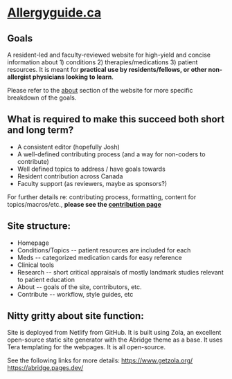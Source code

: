 # [Allergyguide.ca](https://allergyguide.ca)

## Goals

A resident-led and faculty-reviewed website for high-yield and concise information about 1) conditions 2) therapies/medications 3) patient resources. It is meant for **practical use by residents/fellows, or other non-allergist physicians looking to learn**.

Please refer to the [about](allergyguide.ca/about/) section of the website for more specific breakdown of the goals.

## What is required to make this succeed both short and long term?

- A consistent editor (hopefully Josh)
- A well-defined contributing process (and a way for non-coders to contribute)
- Well defined topics to address / have goals towards
- Resident contribution across Canada
- Faculty support (as reviewers, maybe as sponsors?)

For further details re: contributing process, formatting, content for topics/macros/etc., **please see the [contribution page](https://allergyguide.ca/contribute/)**

## Site structure:

- Homepage
- Conditions/Topics -- patient resources are included for each
- Meds -- categorized medication cards for easy reference
- Clinical tools
- Research -- short critical appraisals of mostly landmark studies relevant to patient education
- About -- goals of the site, contributors, etc.
- Contribute -- workflow, style guides, etc

## Nitty gritty about site function:

Site is deployed from Netlify from GitHub. It is built using Zola, an excellent open-source static site generator with the Abridge theme as a base. It uses Tera templating for the webpages. It is all open-source.

See the following links for more details:
https://www.getzola.org/
https://abridge.pages.dev/
